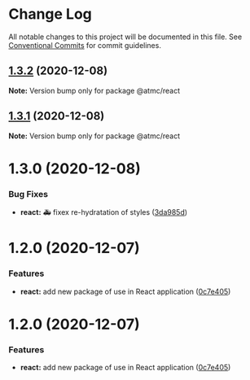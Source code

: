 # Change Log

All notable changes to this project will be documented in this file.
See [Conventional Commits](https://conventionalcommits.org) for commit guidelines.

## [1.3.2](https://github.com/atmc/atmc/compare/@atmc/react@1.3.1...@atmc/react@1.3.2) (2020-12-08)

**Note:** Version bump only for package @atmc/react





## [1.3.1](https://github.com/atmc/atmc/compare/@atmc/react@1.3.0...@atmc/react@1.3.1) (2020-12-08)

**Note:** Version bump only for package @atmc/react





# 1.3.0 (2020-12-08)


### Bug Fixes

* **react:** :ambulance: fixex re-hydratation of styles ([3da985d](https://github.com/atmc/atmc/commit/3da985d7836d543f3e5a0d733c589e877ae4b79d))



# 1.2.0 (2020-12-07)


### Features

* **react:** add new package of use in React application ([0c7e405](https://github.com/atmc/atmc/commit/0c7e405a4717245992dd2e11b3a4cb5779ec4f1b))





# 1.2.0 (2020-12-07)


### Features

* **react:** add new package of use in React application ([0c7e405](https://github.com/atmc/atmc/commit/0c7e405a4717245992dd2e11b3a4cb5779ec4f1b))
